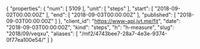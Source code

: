 {
  "properties": {
    "num": [
      5109
    ],
    "unit": [
      "steps"
    ],
    "start": [
      "2018-09-02T00:00:00Z"
    ],
    "end": [
      "2018-09-03T00:00:00Z"
    ],
    "published": [
      "2018-09-03T00:00:00Z"
    ]
  },
  "client_id": "https://www-api.jvt.me/fit",
  "date": "2018-09-03T00:00:00Z",
  "kind": "steps",
  "h": "h-measure",
  "slug": "2018/09/veqxu",
  "aliases": [
    "/mf2/4743bee7-28a7-4e3e-9374-0f77ea100e54/"
  ]
}
